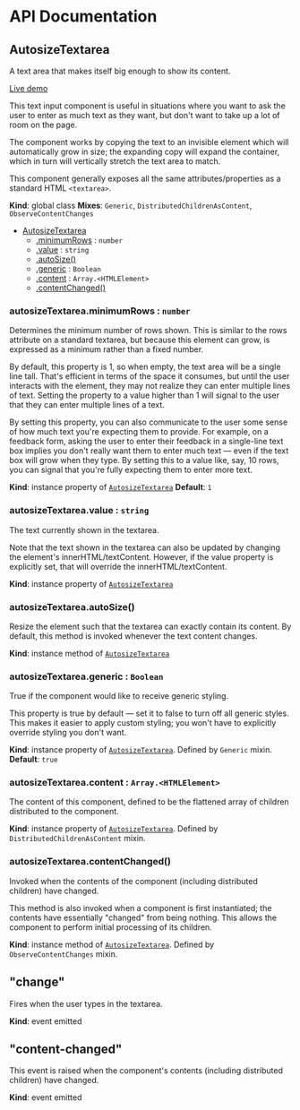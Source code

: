 # API Documentation
<a name="AutosizeTextarea"></a>
## AutosizeTextarea
A text area that makes itself big enough to show its content.

[Live demo](http://basicwebcomponents.org/basic-web-components/packages/basic-autosize-textarea/)

This text input component is useful in situations where you want to ask the
user to enter as much text as they want, but don't want to take up a lot of
room on the page.

The component works by copying the text to an invisible element which will
automatically grow in size; the expanding copy will expand the container,
which in turn will vertically stretch the text area to match.

This component generally exposes all the same attributes/properties as a
standard HTML `<textarea>`.

  **Kind**: global class
**Mixes**: <code>Generic</code>, <code>DistributedChildrenAsContent</code>, <code>ObserveContentChanges</code>  

* [AutosizeTextarea](#AutosizeTextarea)
    * [.minimumRows](#AutosizeTextarea+minimumRows) : <code>number</code>
    * [.value](#AutosizeTextarea+value) : <code>string</code>
    * [.autoSize()](#AutosizeTextarea+autoSize)
    * [.generic](#Generic+generic) : <code>Boolean</code>
    * [.content](#DistributedChildrenAsContent+content) : <code>Array.&lt;HTMLElement&gt;</code>
    * [.contentChanged()](#ObserveContentChanges+contentChanged)

<a name="AutosizeTextarea+minimumRows"></a>
### autosizeTextarea.minimumRows : <code>number</code>
Determines the minimum number of rows shown. This is similar to the rows
attribute on a standard textarea, but because this element can grow, is
expressed as a minimum rather than a fixed number.

By default, this property is 1, so when empty, the text area will be a
single line tall. That's efficient in terms of the space it consumes, but
until the user interacts with the element, they may not realize they can
enter multiple lines of text. Setting the property to a value higher than 1
will signal to the user that they can enter multiple lines of a text.

By setting this property, you can also communicate to the user some sense
of how much text you're expecting them to provide. For example, on a
feedback form, asking the user to enter their feedback in a single-line
text box implies you don't really want them to enter much text — even if
the text box will grow when they type. By setting this to a value like,
say, 10 rows, you can signal that you're fully expecting them to enter more
text.

  **Kind**: instance property of <code>[AutosizeTextarea](#AutosizeTextarea)</code>
**Default**: <code>1</code>  
<a name="AutosizeTextarea+value"></a>
### autosizeTextarea.value : <code>string</code>
The text currently shown in the textarea.

Note that the text shown in the textarea can also be updated by changing
the element's innerHTML/textContent. However, if the value property is
explicitly set, that will override the innerHTML/textContent.

  **Kind**: instance property of <code>[AutosizeTextarea](#AutosizeTextarea)</code>
<a name="AutosizeTextarea+autoSize"></a>
### autosizeTextarea.autoSize()
Resize the element such that the textarea can exactly contain its content.
By default, this method is invoked whenever the text content changes.

  **Kind**: instance method of <code>[AutosizeTextarea](#AutosizeTextarea)</code>
<a name="Generic+generic"></a>
### autosizeTextarea.generic : <code>Boolean</code>
True if the component would like to receive generic styling.

This property is true by default — set it to false to turn off all
generic styles. This makes it easier to apply custom styling; you won't
have to explicitly override styling you don't want.

  **Kind**: instance property of <code>[AutosizeTextarea](#AutosizeTextarea)</code>. Defined by <code>Generic</code> mixin.
**Default**: <code>true</code>  
<a name="DistributedChildrenAsContent+content"></a>
### autosizeTextarea.content : <code>Array.&lt;HTMLElement&gt;</code>
The content of this component, defined to be the flattened array of
children distributed to the component.

  **Kind**: instance property of <code>[AutosizeTextarea](#AutosizeTextarea)</code>. Defined by <code>DistributedChildrenAsContent</code> mixin.
<a name="ObserveContentChanges+contentChanged"></a>
### autosizeTextarea.contentChanged()
Invoked when the contents of the component (including distributed
children) have changed.

This method is also invoked when a component is first instantiated; the
contents have essentially "changed" from being nothing. This allows the
component to perform initial processing of its children.

  **Kind**: instance method of <code>[AutosizeTextarea](#AutosizeTextarea)</code>. Defined by <code>ObserveContentChanges</code> mixin.
<a name="event_change"></a>
## "change"
Fires when the user types in the textarea.

  **Kind**: event emitted
<a name="event_content-changed"></a>
## "content-changed"
This event is raised when the component's contents (including distributed
children) have changed.

  **Kind**: event emitted
